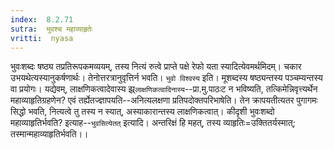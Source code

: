 ```yaml
---
index:  8.2.71
sutra:  भुवश्च महाव्याहृतेः
vritti:  nyasa
---
```


भुवःशब्दः षष्ठ्य तप्रतिरूपकमव्ययम्, तस्य नित्यं रुत्वे प्राप्ते पक्षे रेफो यता स्यादित्येवमर्थमिदम्। चकार उभयथेत्यस्यानुकर्षणार्थः। तेनोत्तरत्रानुवृत्तिर्न भवति।
`भुवो विश्वस्य` इति। मूशब्दस्य षष्ठ्यन्तस्य पञ्चम्यन्तस्य वा प्रयोगः। यद्येवम्, लाक्षणिकत्वादेवास्य झ्र्`लाक्षणिकत्वादिनास्य`--प्रा.मु.पाठःट न भविष्यति, तत्किमेन्निवृत्त्यर्थेन महाव्याहृतिग्रहणेन? एवं तर्ह्येतज्ज्ञापयति--अनित्यलक्षणा प्रतिपदोक्तपरिभाषेति। तेन क्रापयतीत्यतर पुगागमः सिद्धो भवति, नित्यत्वे तु तस्य न स्यात्, अस्याकारान्तस्य लाक्षणिकत्वात्।
कीदृशी भुवःशब्दो महाव्याहृतिर्भवति? इत्याह--`भुवसित्येतत्` इत्यादि। अन्तरिक्षं हि महत्, तस्य व्याहृतिः=उक्तितर्यस्मात्; तस्मान्महाव्याहृतिर्भवति।।

